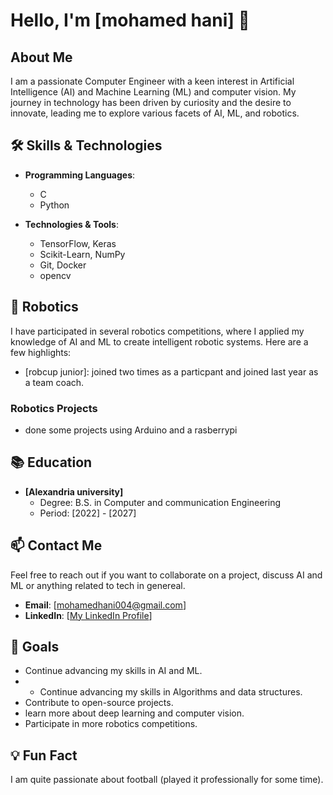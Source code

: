 # Hello, I'm [mohamed hani] 👋

## About Me

I am a passionate Computer Engineer with a keen interest in Artificial Intelligence (AI) and Machine Learning (ML) and computer vision. My journey in technology has been driven by curiosity and the desire to innovate, leading me to explore various facets of AI, ML, and robotics.

## 🛠️ Skills & Technologies

- **Programming Languages**: 
  - C
  - Python

- **Technologies & Tools**:
  - TensorFlow, Keras
  - Scikit-Learn, NumPy
  - Git, Docker
  - opencv
    

## 🤖 Robotics

I have participated in several robotics competitions, where I applied my knowledge of AI and ML to create intelligent robotic systems. Here are a few highlights:
- [robcup junior]: joined two times as a particpant and joined last year as a team coach.

### Robotics Projects
  - done some projects using Arduino and a rasberrypi

## 📚 Education

- **[Alexandria university]**
  - Degree: B.S. in Computer and communication Engineering
  - Period: [2022] - [2027]

## 📫 Contact Me

Feel free to reach out if you want to collaborate on a project, discuss AI and ML or anything related to tech in genereal.

- **Email**: [mohamedhani004@gmail.com]
- **LinkedIn**: [[My LinkedIn Profile](https://www.linkedin.com/in/mohamed-hani-a57010307)]

## 🎯 Goals

- Continue advancing my skills in AI and ML.
- - Continue advancing my skills in Algorithms and data structures.
- Contribute to open-source projects.
- learn more about deep learning and computer vision.
- Participate in more robotics competitions.

## 💡 Fun Fact

I am quite passionate about football (played it professionally for some time).


